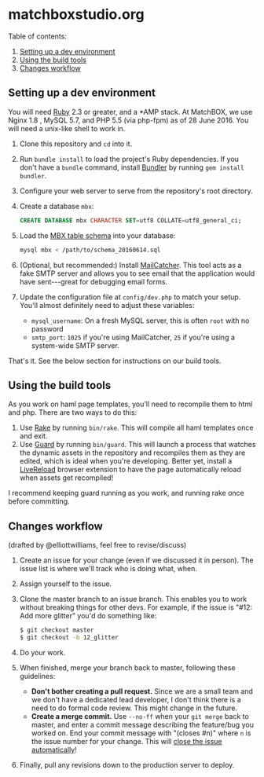 # matchboxstudio.org

Table of contents:

1. [Setting up a dev environment](#setting-up-a-dev-environment)
2. [Using the build tools](#using-the-build-tools)
3. [Changes workflow](#changes-workflow)

## Setting up a dev environment

You will need [Ruby][rb] 2.3 or greater, and a *AMP stack. At MatchBOX, we use Nginx 1.8 , MySQL 5.7, and PHP 5.5 (via php-fpm) as of 28 June 2016. You will need a unix-like shell to work in.

1. Clone this repository and `cd` into it.
2. Run `bundle install` to load the project's Ruby dependencies. If you don't have a `bundle` command, install [Bundler][b] by running `gem install bundler`.
3. Configure your web server to serve from the repository's root directory.
3. Create a database `mbx`:
    
    ```sql
    CREATE DATABASE mbx CHARACTER SET=utf8 COLLATE=utf8_general_ci;
    ```
    
4. Load the [MBX table schema][sql] into your database:
    
    ```sh
    mysql mbx < /path/to/schema_20160614.sql
    ```
    
5. (Optional, but recommended:) Install [MailCatcher][mc]. This tool acts as a fake SMTP server and allows you to see email that the application would have sent---great for debugging email forms.
5. Update the configuration file at `config/dev.php` to match your setup. You'll almost definitely need to adjust these variables:

    - `mysql_username`: On a fresh MySQL server, this is often `root` with no password
    - `smtp_port`: `1025` if you're using MailCatcher, `25` if you're using a system-wide SMTP server.
    
That's it. See the below section for instructions on our build tools.

[rb]: https://www.ruby-lang.org/en/
[b]: http://bundler.io
[sql]: https://github.com/matchboxcowork/dev/blob/master/schema_20160614.sql
[mc]: https://mailcatcher.me

## Using the build tools

As you work on haml page templates, you'll need to recompile them to html and php. There are two ways to do this:

1. Use [Rake][rake] by running `bin/rake`. This will compile all haml templates once and exit.
2. Use [Guard][guard] by running `bin/guard`. This will launch a process that watches the dynamic assets in the repository and recompiles them as they are edited, which is ideal when you're developing. Better yet, install a [LiveReload][lr] browser extension to have the page automatically reload when assets get recompiled!

[rake]: https://github.com/ruby/rake
[guard]: http://guardgem.org
[lr]: http://livereload.com/extensions#installing-sections

I recommend keeping guard running as you work, and running rake once before committing.

## Changes workflow
(drafted by @elliottwilliams, feel free to revise/discuss)

1. Create an issue for your change (even if we discussed it in person). The issue list is where we'll track who is doing what, when.
2. Assign yourself to the issue.
3. Clone the master branch to an issue branch. This enables you to work without breaking things for other devs. For example, if the issue is "#12: Add more glitter" you'd do something like:
    
    ```sh
    $ git checkout master
    $ git checkout -b 12_glitter
    ```
    
3. Do your work.
4. When finished, merge your branch back to master, following these guidelines:

    - **Don't bother creating a pull request.** Since we are a small team and we don't have a dedicated lead developer, I don't think there is a need to do formal code review. This might change in the future.
    - **Create a merge commit.** Use `--no-ff` when your `git merge` back to master, and enter a commit message describing the feature/bug you worked on. End your commit message with "(closes #n)" where `n` is the issue number for your change. This will [close the issue automatically](https://help.github.com/articles/closing-issues-via-commit-messages/)!

5. Finally, pull any revisions down to the production server to deploy.
